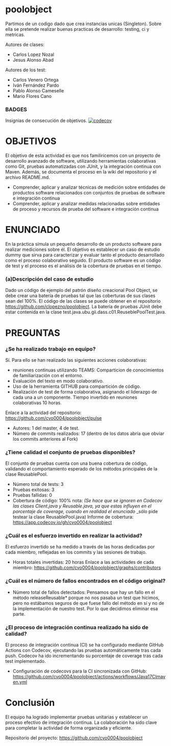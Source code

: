 poolobject
==========
Partimos de un codigo dado que crea instancias unicas (Singleton). 
Sobre ella se pretende realizar buenas practicas de desarrollo: testing, ci y metricas. 


Autores de clases:

- Carlos Lopez Nozal
- Jesus Alonso Abad

Autores de los test:
- Carlos Venero Ortega
- Iván Fernández Pardo
- Pablo Alonso Cameselle
- Mario Flores Cano

### BADGES 
Insignias de consecución de objetivos.
[![codecov](https://codecov.io/gh/cvo0004/poolobject/branch/master/graph/badge.svg?token=8GAMWS6JRQ)](https://codecov.io/gh/cvo0004/poolobject)

# **OBJETIVOS**
El objetivo de esta actividad es que nos familiricemos con un proyecto de desarrollo avanzado de software, utilizando herramientas colaborativas como Git, pruebas automatizadas con JUnit, y la integración continua con Maven. Además, se documenta el proceso en la wiki del repositorio y el archivo README.md.
- Comprender, aplicar y analizar técnicas de medición sobre entidades de productos software relacionados con conjuntos de pruebas de software e integración continua
- Comprender, aplicar y analizar medidas relacionadas sobre entidades de proceso y recursos de prueba del software e integración continua

# **ENUNCIADO**

En la práctica simula un pequeño desarrollo de un producto software para realizar mediciones sobre él. El objetivo es establecer un caso de estudio dummy que sirva para caracterizar y evaluar tanto el producto desarrollado como el proceso colaborativo seguido. El producto software es un código de test y el proceso es el análisis de la cobertura de pruebas en el tiempo.
### (a)Descripción del caso de estudio
Dado un código de ejemplo del patrón diseño creacional Pool Object, se debe crear una batería de pruebas tal que las coberturas de sus clases sean del 100%. El código de las clases se puede obtener en el repositorio https://github.com/clopezno/poolobject. La batería de pruebas JUnit debe estar contenida en la clase test.java.ubu.gii.dass.c01.ReuseblePoolTest.java.

# **PREGUNTAS**

### ¿Se ha realizado trabajo en equipo?
Sí. Para ello se han realizado las siguientes acciones colaborativas:
 - reuniones continuas utilizando TEAMS: Comparticion de conocimientos de familiarización con el entorno. 
 - Evaluación del texto en modo colaboratívo. 
 - Uso de la herramienta GITHUB para compartición de código. 
 - Realización de test de forma colaborativa, asignando el liderazgo de cada una a un componente.
Tiempo invertido en reuniones colaborativas 10 horas. 

Enlace a la actividad del repositorio: https://github.com/cvo0004/poolobject/pulse 
 - Autores: 1 del master, 4 de test. 
 - Número de commits realizados: 17 
(dentro de los datos abría que obviar los commits anteriores al Fork)
### ¿Tiene calidad el conjunto de pruebas disponibles?
El conjunto de pruebas cuenta con una buena cobertura de código, validando el comportamiento esperado de los métodos principales de la clase ReusablePool.
- Número total de tests: 3
- Pruebas exitosas: 3
- Pruebas fallidas: 0
- Cobertura de código: 100% nota: _(Se hace que se ignoren en Codecov las clases Client.java y Reusable.java, ya que estas_
_influyen en el porcentaje de coverage, cuando en realidad el enunciado_
_sólo pide  testear la clase ReusablePool.java)
Informe de cobertura: https://app.codecov.io/gh/cvo0004/poolobject

### ¿Cuál es el esfuerzo invertido en realizar la actividad?
El esfuerzo invertido se ha medido a través de las horas dedicadas por cada miembro, reflejadas en los commits y las sesiones de trabajo.

- Horas totales invertidas: 20 horas
Enlace a las actividades de cada miembro: https://github.com/cvo0004/poolobject/graphs/contributors 

### ¿Cuál es el número de fallos encontrados en el código original?
- Número total de fallos detectados: Pensamos que hay un fallo en el método releaseReusable* porque no nos pasaba un test que hicimos, pero no estábamos seguros de que fuese fallo del método en sí y no de la implementación de nuestro test. Por lo que decidimos eliminar esa parte.

 
### ¿El proceso de integración continua realizado ha sido de calidad?
El proceso de integración continua (CI) se ha configurado mediante GitHub Actions con Codecov, ejecutando las pruebas automáticamente tras cada push. Codecov ha ido incrementando su porcentaje de coverage tras cada test implementado.

- Configuración de codecovs para la CI sincronizada con GitHub: https://github.com/cvo0004/poolobject/actions/workflows/Java17CImaven.yml 

# Conclusión
El equipo ha logrado implementar pruebas unitarias y establecer un proceso efectivo de integración continua. La colaboración ha sido clave para completar la actividad de forma organizada y eficiente.

Repositorio del proyecto: https://github.com/cvo0004/poolobject 
